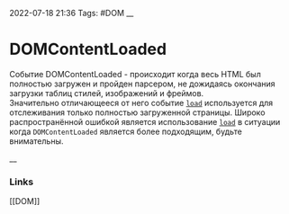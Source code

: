 2022-07-18 21:36
Tags: #DOM 
__
# DOMContentLoaded

Событие DOMContentLoaded - происходит когда весь HTML был полностью загружен и пройден парсером, не дожидаясь окончания загрузки таблиц стилей, изображений и фреймов. Значительно отличающееся от него событие [`load`](https://developer.mozilla.org/en-US/docs/Web/API/Window/load_event) используется для отслеживания только полностью загруженной страницы. Широко распространённой ошибкой является использование [`load`](https://developer.mozilla.org/en-US/docs/Web/API/Window/load_event) в ситуации когда `DOMContentLoaded` является более подходящим, будьте внимательны.

__
### Links
[[DOM]]
